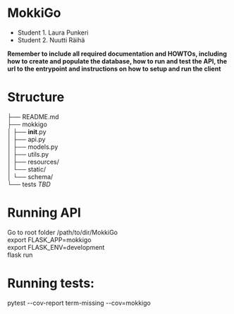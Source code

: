 # MokkiGo

* Student 1. Laura Punkeri
* Student 2. Nuutti Räihä

__Remember to include all required documentation and HOWTOs, including how to create and populate the database, how to run and test the API, the url to the entrypoint and instructions on how to setup and run the client__

# Structure

├── README.md <br>
├── mokkigo <br>
│   ├── __init__.py <br>
│   ├── api.py <br>
│   ├── models.py <br>
│   ├── utils.py <br>
│   ├── resources/ <br>
│   └── static/ <br>
│        └── schema/ <br>
└── tests
*TBD*


# Running API
<p>
Go to root folder /path/to/dir/MokkiGo <br>
export FLASK_APP=mokkigo <br>
export FLASK_ENV=development <br>
flask run
</p>

# Running tests:
pytest --cov-report term-missing --cov=mokkigo




